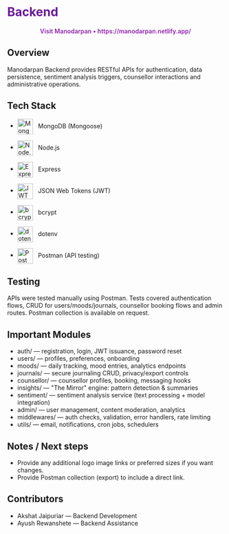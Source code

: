 # <span style="color:#6A1B9A">Backend</span>

<div align="center">
  <a href="https://manodarpan.netlify.app/" style="color:#8E24AA; text-decoration:none; font-weight:600">Visit Manodarpan • https://manodarpan.netlify.app/</a>
</div>

## Overview
Manodarpan Backend provides RESTful APIs for authentication, data persistence, sentiment analysis triggers, counsellor interactions and administrative operations.

## Tech Stack

- <img src="https://encrypted-tbn0.gstatic.com/images?q=tbn:ANd9GcTglV8OKEUEbqJYaxunvJQJdhYKZHJ50X_67A&s" alt="MongoDB" width="36" style="vertical-align:middle; margin-right:8px"/> MongoDB (Mongoose)

- <img src="https://www.vhv.rs/dpng/d/546-5460201_node-js-logo-png-transparent-png.png" alt="Node.js" width="36" style="vertical-align:middle; margin-right:8px"/> Node.js

- <img src="https://upload.wikimedia.org/wikipedia/commons/6/64/Expressjs.png" alt="Express" width="36" style="vertical-align:middle; margin-right:8px"/> Express

- <img src="https://cdn.worldvectorlogo.com/logos/jwt-3.svg" alt="JWT" width="36" style="vertical-align:middle; margin-right:8px"/> JSON Web Tokens (JWT)

- <img src="https://encrypted-tbn0.gstatic.com/images?q=tbn:ANd9GcQJj5k4jEbCPsdaAt2utZ7kzwSuAwC4NOMDKGK1OuKUzeaXFddduuVQnMFQLQYZ2sbd4yE&usqp=CAU" alt="bcrypt" width="36" style="vertical-align:middle; margin-right:8px"/> bcrypt

- <img src="https://raw.githubusercontent.com/cdimascio/dotenv-kotlin/master/assets/kotlin-dotenv-logo.png" alt="dotenv" width="36" style="vertical-align:middle; margin-right:8px"/> dotenv

- <img src="https://encrypted-tbn0.gstatic.com/images?q=tbn:ANd9GcSoZAPhkIP75IVa4trptoEfFlzk-0KFEm0ibg&s" alt="Postman" width="36" style="vertical-align:middle; margin-right:8px"/> Postman (API testing)

## Testing
APIs were tested manually using Postman. Tests covered authentication flows, CRUD for users/moods/journals, counsellor booking flows and admin routes. Postman collection is available on request.

## Important Modules
- auth/ — registration, login, JWT issuance, password reset  
- users/ — profiles, preferences, onboarding  
- moods/ — daily tracking, mood entries, analytics endpoints  
- journals/ — secure journaling CRUD, privacy/export controls  
- counsellor/ — counsellor profiles, booking, messaging hooks  
- insights/ — "The Mirror" engine: pattern detection & summaries  
- sentiment/ — sentiment analysis service (text processing + model integration)  
- admin/ — user management, content moderation, analytics  
- middlewares/ — auth checks, validation, error handlers, rate limiting  
- utils/ — email, notifications, cron jobs, schedulers

## Notes / Next steps
- Provide any additional logo image links or preferred sizes if you want changes.  
- Provide Postman collection (export) to include a direct link.

## Contributors
- Akshat Jaipuriar — Backend Development
- Ayush Rewanshete — Backend Assistance